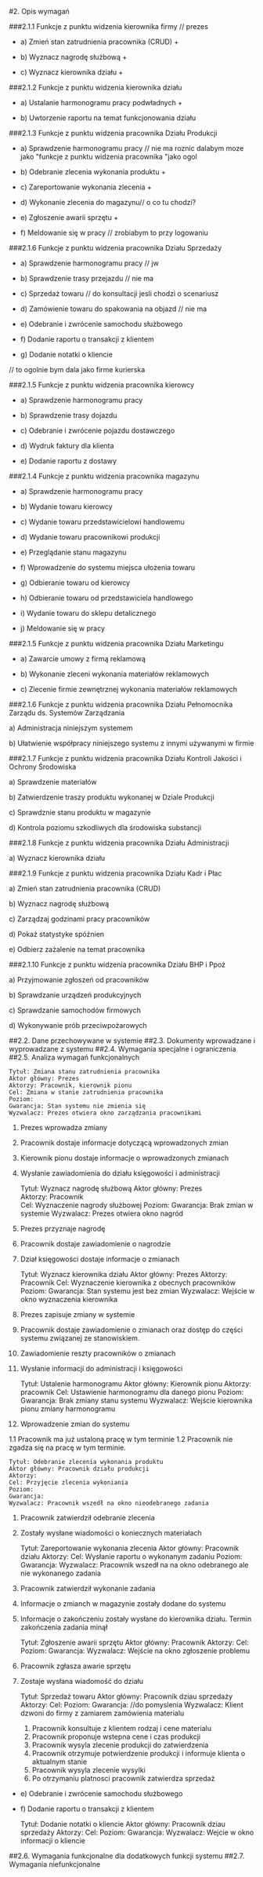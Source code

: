 #2. Opis wymagań

###2.1.1 Funkcje z punktu widzenia kierownika firmy // prezes

* a) Zmień stan zatrudnienia pracownika (CRUD) +

* b) Wyznacz nagrodę służbową +
* c) Wyznacz kierownika działu +

###2.1.2 Funkcje z punktu widzenia kierownika działu 

* a) Ustalanie harmonogramu pracy podwładnych +

* b) Uwtorzenie raportu na temat funkcjonowania działu 

###2.1.3 Funkcje z punktu widzenia pracownika Działu Produkcji

* a) Sprawdzenie harmonogramu pracy // nie ma roznic dalabym moze jako "funkcje z punktu widzenia pracownika "jako ogol 

* b) Odebranie zlecenia wykonania produktu +

* c) Zareportowanie wykonania zlecenia +

* d) Wykonanie zlecenia do magazynu// o co tu chodzi?

* e) Zgłoszenie awarii sprzętu +

* f) Meldowanie się w pracy // zrobiabym to przy logowaniu

###2.1.6 Funkcje z punktu widzenia pracownika Działu Sprzedaży 

* a) Sprawdzenie harmonogramu pracy // jw

* b) Sprawdzenie trasy przejazdu // nie ma 

* c) Sprzedaż towaru // do konsultacji jesli chodzi o scenariusz

* d) Zamówienie towaru do spakowania na objazd // nie ma

* e) Odebranie i zwrócenie samochodu służbowego 

* f) Dodanie raportu o transakcji z klientem

* g) Dodanie notatki o kliencie 

// to ogolnie bym dala jako firme kurierska

###2.1.5 Funkcje z punktu widzenia pracownika kierowcy

* a) Sprawdzenie harmonogramu pracy

* b) Sprawdzenie trasy dojazdu

* c) Odebranie i zwrócenie pojazdu dostawczego

* d) Wydruk faktury dla klienta

* e) Dodanie raportu z dostawy 

###2.1.4 Funkcje z punktu widzenia pracownika magazynu

* a) Sprawdzenie harmonogramu pracy

* b) Wydanie towaru kierowcy

* c) Wydanie towaru przedstawicielowi handlowemu

* d) Wydanie towaru pracownikowi produkcji

* e) Przeglądanie stanu magazynu

* f) Wprowadzenie do systemu miejsca ułożenia towaru

* g) Odbieranie towaru od kierowcy

* h) Odbieranie towaru od przedstawiciela handlowego

* i) Wydanie towaru do sklepu detalicznego

* j) Meldowanie się w pracy

###2.1.5 Funkcje z punktu widzenia pracownika Działu Marketingu 

* a) Zawarcie umowy z firmą reklamową

* b) Wykonanie zleceni wykonania materiałów reklamowych

* c) Zlecenie firmie zewnętrznej wykonania materiałów reklamowych

###2.1.6 Funkcje z punktu widzenia pracownika Działu Pełnomocnika Zarządu ds. Systemów Zarządzania
 
a) Administracja niniejszym systemem

b) Ułatwienie współpracy niniejszego systemu z innymi używanymi w firmie


###2.1.7 Funkcje z punktu widzenia pracownika Działu Kontroli Jakości i Ochrony Środowiska

a) Sprawdzenie materiałów

b) Zatwierdzenie traszy produktu wykonanej w Dziale Produkcji

c) Sprawdznie stanu produktu w magazynie

d) Kontrola poziomu szkodliwych dla środowiska substancji

 

###2.1.8 Funkcje z punktu widzenia pracownika Działu Administracji

a) Wyznacz kierownika działu


###2.1.9 Funkcje z punktu widzenia pracownika Działu Kadr i Płac

 

a) Zmień stan zatrudnienia pracownika (CRUD)

b) Wyznacz nagrodę służbową

c) Zarządzaj godzinami pracy pracowników

d) Pokaż statystyke spóźnien

e) Odbierz zażalenie na temat pracownika


###2.1.10 Funkcje z punktu widzenia pracownika Działu BHP i Ppoż

a) Przyjmowanie zgłoszeń od pracowników

b) Sprawdzanie urządzeń produkcyjnych

c) Sprawdzanie samochodów firmowych

d) Wykonywanie prób przeciwpożarowych

 

##2.2. Dane przechowywane w systemie
##2.3. Dokumenty wprowadzane i wyprowadzane z systemu
##2.4. Wymagania specjalne i ograniczenia
##2.5. Analiza wymagań funkcjonalnych

 	Tytuł: Zmiana stanu zatrudnienia pracownika
 	Aktor główny: Prezes
 	Aktorzy: Pracownik, kierownik pionu 
 	Cel: Zmiana w stanie zatrudnienia pracownika
 	Poziom: 
 	Gwarancja: Stan systemu nie zmienia się 
 	Wyzwalacz: Prezes otwiera okno zarządzania pracownikami
 	
1. Prezes wprowadza zmiany
2. Pracownik dostaje informacje dotyczącą wprowadzonych zmian
3. Kierownik pionu dostaje informacje o wprowadzonych zmianach
4. Wysłanie zawiadomienia do działu księgowości i administracji

	Tytuł: Wyznacz nagrodę służbową
 	Aktor główny: Prezes	
 	Aktorzy: Pracownik	
 	Cel: Wyznaczenie nagrody służbowej
 	Poziom: 
 	Gwarancja: Brak zmian w systemie
 	Wyzwalacz: Prezes otwiera okno nagród
 	
1. Prezes przyznaje nagrodę
2. Pracownik dostaje zawiadomienie o nagrodzie
3. Dział księgowości dostaje informacje o zmianach

 	Tytuł: Wyznacz kierownika działu 
 	Aktor główny: Prezes
 	Aktorzy: Pracownik
 	Cel: Wyznaczenie kierownika z obecnych pracowników
 	Poziom: 
 	Gwarancja: Stan systemu jest bez zmian
	Wyzwalacz: Wejście w okno wyznaczenia kierownika
	
1. Prezes zapisuje zmiany w systemie
2. Pracownik dostaje zawiadomienie o zmianach oraz dostęp do części systemu związanej ze stanowiskiem.
3. Zawiadomienie reszty pracowników o zmianach
4. Wysłanie informacji do administracji i księgowości 

	Tytuł: Ustalenie harmonogramu
 	Aktor główny: Kierownik pionu
 	Aktorzy: pracownik
 	Cel: Ustawienie harmonogramu dla danego pionu
 	Poziom: 
 	Gwarancja: Brak zmiany stanu systemu
	Wyzwalacz: Wejście kierownika pionu zmiany harmonogramu
1. Wprowadzenie zmian do systemu

1.1 Pracownik ma już ustaloną pracę w tym terminie
1.2 Pracownik nie zgadza się na pracę w tym terminie.

	Tytuł: Odebranie zlecenia wykonania produktu
 	Aktor główny: Pracownik działu produkcji
 	Aktorzy: 
 	Cel: Przyjęcie zlecenia wykoniania
 	Poziom: 
 	Gwarancja: 
	Wyzwalacz: Pracownik wszedł na okno nieodebranego zadania
1. Pracownik zatwierdził odebranie zlecenia
2. Zostały wysłane wiadomości o koniecznych materiałach

	Tytuł: Zareportowanie wykonania zlecenia
 	Aktor główny: Pracownik działu
 	Aktorzy: 
 	Cel: Wysłanie raportu o wykonanym zadaniu
 	Poziom: 
 	Gwarancja: 
	Wyzwalacz: Pracownik wszedł na na okno odebranego ale nie wykonanego zadania
	
1. Pracownik zatwierdził wykonanie zadania
2. Informacje o zmianch w magazynie zostały dodane do systemu
3. Informacje o zakończeniu zostały wysłane do kierownika działu.
Termin zakończenia zadania minął

	Tytuł: Zgłoszenie awarii sprzętu
 	Aktor główny: Pracownik
 	Aktorzy: 
 	Cel: 
 	Poziom: 
 	Gwarancja:
	Wyzwalacz: Wejście na okno zgłoszenie problemu
	
1. Pracownik zgłasza awarie sprzętu
2. Zostaje wysłana wiadomość do działu 


 	Tytuł: Sprzedaż towaru
 	Aktor główny: Pracownik dziau sprzedaży
 	Aktorzy: 
 	Cel: 
 	Poziom: 
 	Gwarancja:  //do pomyslenia
	Wyzwalacz: Klient dzwoni do firmy z zamiarem zamówienia materialu 
	
	1. Pracownik konsultuje z klientem rodzaj i cene materialu
	2. Pracownik proponuje wstepna cene i czas produkcji
	3. Pracownik wysyla zlecenie produkcji do zatwierdzenia
	4. Pracownik otrzymuje potwierdzenie produkcji i informuje klienta o aktualnym stanie
	5. Pracownik wysyla zlecenie wysylki
	6. Po otrzymaniu platnosci pracownik zatwierdza sprzedaż

* e) Odebranie i zwrócenie samochodu służbowego

* f) Dodanie raportu o transakcji z klientem

 	Tytuł: Dodanie notatki o kliencie 
 	Aktor główny: Pracownik dziau sprzedaży
 	Aktorzy: 
 	Cel: 
 	Poziom: 
 	Gwarancja:
	Wyzwalacz: Wejcie w okno informacji o kliencie
	
##2.6. Wymagania funkcjonalne dla dodatkowych funkcji systemu
##2.7. Wymagania niefunkcjonalne
